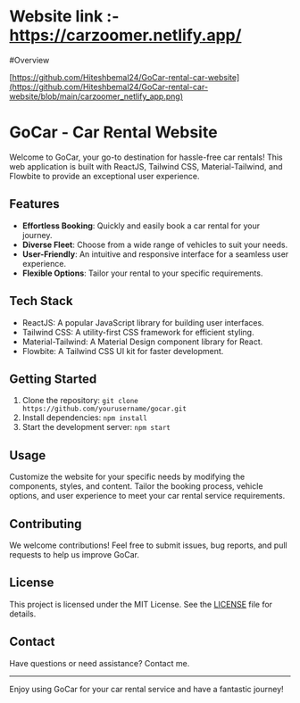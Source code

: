 # Website link :- https://carzoomer.netlify.app/

#Overview

[https://github.com/Hiteshbemal24/GoCar-rental-car-website](https://github.com/Hiteshbemal24/GoCar-rental-car-website/blob/main/carzoomer_netlify_app.png)


# GoCar - Car Rental Website

Welcome to GoCar, your go-to destination for hassle-free car rentals! This web application is built with ReactJS, Tailwind CSS, Material-Tailwind, and Flowbite to provide an exceptional user experience.

## Features

- **Effortless Booking**: Quickly and easily book a car rental for your journey.
- **Diverse Fleet**: Choose from a wide range of vehicles to suit your needs.
- **User-Friendly**: An intuitive and responsive interface for a seamless user experience.
- **Flexible Options**: Tailor your rental to your specific requirements.

## Tech Stack

- ReactJS: A popular JavaScript library for building user interfaces.
- Tailwind CSS: A utility-first CSS framework for efficient styling.
- Material-Tailwind: A Material Design component library for React.
- Flowbite: A Tailwind CSS UI kit for faster development.

## Getting Started

1. Clone the repository: `git clone https://github.com/yourusername/gocar.git`
2. Install dependencies: `npm install`
3. Start the development server: `npm start`

## Usage

Customize the website for your specific needs by modifying the components, styles, and content. Tailor the booking process, vehicle options, and user experience to meet your car rental service requirements.

## Contributing

We welcome contributions! Feel free to submit issues, bug reports, and pull requests to help us improve GoCar.

## License

This project is licensed under the MIT License. See the [LICENSE](LICENSE) file for details.

## Contact

Have questions or need assistance? Contact me.

---

Enjoy using GoCar for your car rental service and have a fantastic journey!
